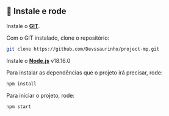 ## 🔧 Instale e rode

Instale o [**GIT**](https://git-scm.com/).

Com o GIT instalado, clone o repositório:

```bash
git clone https://github.com/Devssaurinho/project-mp.git
```

Instale o [**Node.js**](https://nodejs.org/en/) v18.16.0

Para instalar as dependências que o projeto irá precisar, rode:

```bash
npm install
```

Para iniciar o projeto, rode:

```bash
npm start
```
